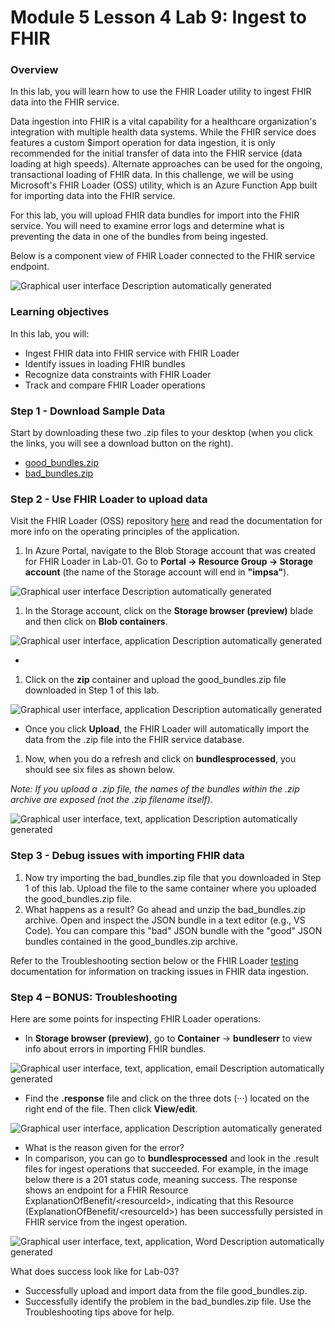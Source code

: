 # Module 5 Lesson 4 Lab 9: Ingest to FHIR

### Overview

In this lab, you will learn how to use the FHIR Loader utility to ingest FHIR data into the FHIR service.

Data ingestion into FHIR is a vital capability for a healthcare organization's integration with multiple health data systems. While the FHIR service does features a custom $import operation for data ingestion, it is only recommended for the initial transfer of data into the FHIR service (data loading at high speeds). Alternate approaches can be used for the ongoing, transactional loading of FHIR data. In this challenge, we will be using Microsoft's FHIR Loader (OSS) utility, which is an Azure Function App built for importing data into the FHIR service.

For this lab, you will upload FHIR data bundles for import into the FHIR service. You will need to examine error logs and determine what is preventing the data in one of the bundles from being ingested.

Below is a component view of FHIR Loader connected to the FHIR service endpoint.

![Graphical user interface Description automatically generated](./IMAGES/Lab09/L9P1.png)

### Learning objectives

In this lab, you will:
-	Ingest FHIR data into FHIR service with FHIR Loader
-	Identify issues in loading FHIR bundles
-	Recognize data constraints with FHIR Loader
-	Track and compare FHIR Loader operations


### Step 1 - Download Sample Data

Start by downloading these two .zip files to your desktop (when you click the links, you will see a download button on the right).

-   [good_bundles.zip](https://github.com/microsoft/azure-health-data-services-workshop/blob/main/Challenge-03%20-%20Ingest%20to%20FHIR/samples/good_bundles.zip)
-   [bad_bundles.zip](https://github.com/microsoft/azure-health-data-services-workshop/blob/main/Challenge-03%20-%20Ingest%20to%20FHIR/samples/bad_bundles.zip)

### Step 2 - Use FHIR Loader to upload data

Visit the FHIR Loader (OSS) repository [here](https://github.com/microsoft/fhir-loader) and read the documentation for more info on the operating principles of the application.

1.  In Azure Portal, navigate to the Blob Storage account that was created for FHIR Loader in Lab-01. Go to **Portal -\> Resource Group -\> Storage account** (the name of the Storage account will end in **"impsa"**).

![Graphical user interface Description automatically generated](./IMAGES/Lab09/L9P2.png)

1.  In the Storage account, click on the **Storage browser (preview)** blade and then click on **Blob containers**.

![Graphical user interface, application Description automatically generated](./IMAGES/Lab09/L9P3.png)

-   
1.  Click on the **zip** container and upload the good_bundles.zip file downloaded in Step 1 of this lab.

![Graphical user interface, application Description automatically generated](./IMAGES/Lab09/L9P4.png)

-   Once you click **Upload**, the FHIR Loader will automatically import the data from the .zip file into the FHIR service database.
1.  Now, when you do a refresh and click on **bundlesprocessed**, you should see six files as shown below.

*Note: If you upload a .zip file, the names of the bundles within the .zip archive are exposed (not the .zip filename itself).*

![Graphical user interface, text, application Description automatically generated](./IMAGES/Lab09/L9P5.png)

### Step 3 - Debug issues with importing FHIR data

1.  Now try importing the bad_bundles.zip file that you downloaded in Step 1 of this lab. Upload the file to the same container where you uploaded the good_bundles.zip file.
2.  What happens as a result? Go ahead and unzip the bad_bundles.zip archive. Open and inspect the JSON bundle in a text editor (e.g., VS Code). You can compare this "bad" JSON bundle with the "good" JSON bundles contained in the good_bundles.zip archive.

Refer to the Troubleshooting section below or the FHIR Loader [testing](https://github.com/microsoft/fhir-loader/blob/main/docs/testing.md) documentation for information on tracking issues in FHIR data ingestion.

### Step 4 – BONUS: Troubleshooting

Here are some points for inspecting FHIR Loader operations:

-   In **Storage browser (preview)**, go to **Container** -\> **bundleserr** to view info about errors in importing FHIR bundles.

![Graphical user interface, text, application, email Description automatically generated](./IMAGES/Lab09/L9P6.png)

-   Find the **.response** file and click on the three dots (···) located on the right end of the file. Then click **View/edit**.

![Graphical user interface, application Description automatically generated](./IMAGES/Lab09/L9P7.png)

-   What is the reason given for the error?
-   In comparison, you can go to **bundlesprocessed** and look in the .result files for ingest operations that succeeded. For example, in the image below there is a 201 status code, meaning success. The response shows an endpoint for a FHIR Resource ExplanationOfBenefit/\<resourceId\>, indicating that this Resource (ExplanationOfBenefit/\<resourceId\>) has been successfully persisted in FHIR service from the ingest operation.

![Graphical user interface, text, application, Word Description automatically generated](./IMAGES/Lab09/L9P8.png)

What does success look like for Lab-03?

-   Successfully upload and import data from the file good_bundles.zip.
-   Successfully identify the problem in the bad_bundles.zip file. Use the Troubleshooting tips above for help.

